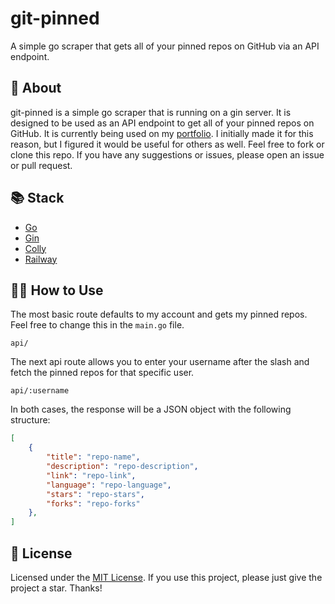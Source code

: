 # git-pinned

A simple go scraper that gets all of your pinned repos on GitHub via an API endpoint.

## 📑 About

git-pinned is a simple go scraper that is running on a gin server. It is designed to be used as an API endpoint to get all of your pinned repos on GitHub. It is currently being used on my [portfolio](https://xilaluna.com/projects). I initially made it for this reason, but I figured it would be useful for others as well. Feel free to fork or clone this repo. If you have any suggestions or issues, please open an issue or pull request.

## 📚 Stack

- [Go](https://golang.org/)
- [Gin](https://gin-gonic.com/)
- [Colly](https://go-colly.org/)
- [Railway](https://railway.app/)

## 🧑‍💻 How to Use

The most basic route defaults to my account and gets my pinned repos. Feel free to change this in the `main.go` file.

```
api/
```

The next api route allows you to enter your username after the slash and fetch the pinned repos for that specific user.

```
api/:username
```

In both cases, the response will be a JSON object with the following structure:

```JSON
[
    {
        "title": "repo-name",
        "description": "repo-description",
        "link": "repo-link",
        "language": "repo-language",
        "stars": "repo-stars",
        "forks": "repo-forks"
    },
]
```

## 🪪 License

Licensed under the [MIT License](./LICENSE).
If you use this project, please just give the project a star. Thanks!

